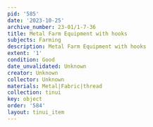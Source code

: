 ```yaml
---
pid: '585'
date: '2023-10-25'
archive_number: 23-01/1-7-36
title: Metal Farm Equipment with hooks
subjects: Farming
description: Metal Farm Equipment with hooks
extent: '1'
condition: Good
date_unvalidated: Unknown
creator: Unknown
collector: Unknown
materials: Metal|Fabric|thread
collection: tinui
key: object
order: '584'
layout: tinui_item
---
```

